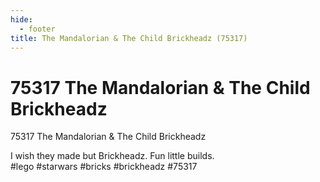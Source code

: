 ```yaml
---
hide:
  - footer
title: The Mandalorian & The Child Brickheadz (75317)
---
```


# 75317 The Mandalorian & The Child Brickheadz

75317 The Mandalorian & The Child Brickheadz 

I wish they made but Brickheadz. Fun little builds. 
#lego #starwars #bricks #brickheadz #75317
